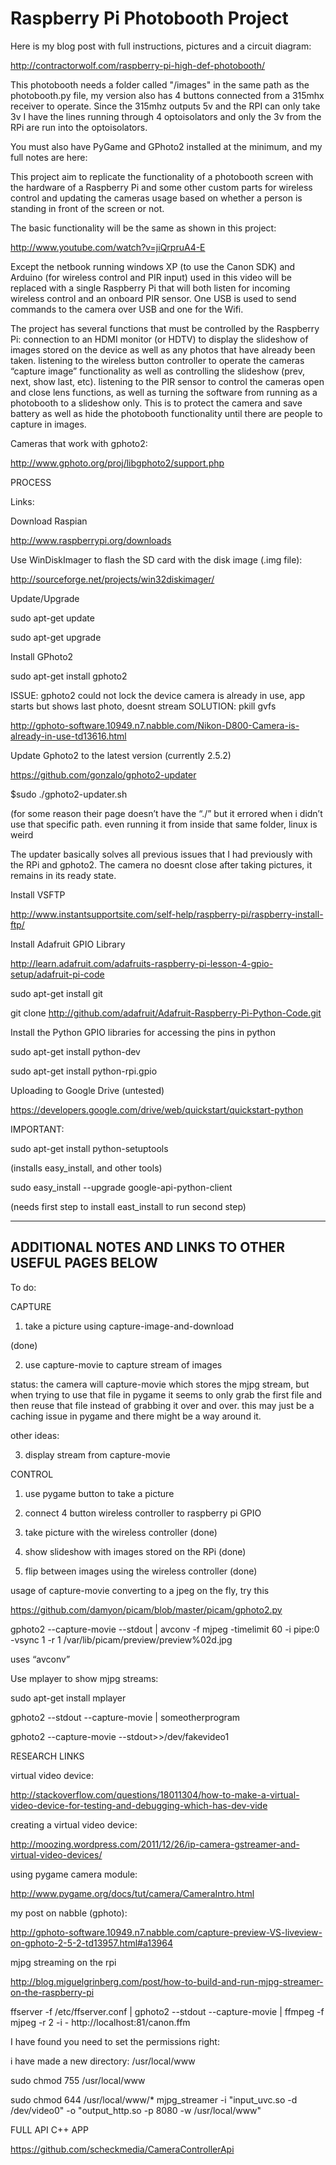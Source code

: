 Raspberry Pi Photobooth Project
=====================

Here is my blog post with full instructions, pictures and a circuit diagram:

http://contractorwolf.com/raspberry-pi-high-def-photobooth/

This photobooth needs a folder called "/images" in the same path as the photobooth.py file, my version also has 4 buttons connected from a 315mhx receiver to operate.  Since the 315mhz outputs 5v and the RPI can only take 3v I have the lines running through 4 optoisolators and only the 3v from the RPi are run into the optoisolators.

You must also have PyGame and GPhoto2 installed at the minimum, and my full notes are here:

This project aim to replicate the functionality of a photobooth screen with the hardware of a Raspberry Pi and some other custom parts for wireless control and updating the cameras usage based on whether a person is standing in front of the screen or not.

The basic functionality will be the same as shown in this project:

http://www.youtube.com/watch?v=jiQrpruA4-E

Except the netbook running windows XP (to use the Canon SDK) and Arduino (for wireless control and PIR input) used in this video will be replaced with a single Raspberry Pi that will both listen for incoming wireless control and an onboard PIR sensor.  One USB is used to send commands to the camera over USB and one for the Wifi. 

The project has several functions that must be controlled by the Raspberry Pi:
connection to an HDMI monitor (or HDTV) to display the slideshow of images stored on the device as well as any photos that have already been taken.
listening to the wireless button controller to operate the cameras “capture image” functionality as well as controlling the slideshow (prev, next, show last, etc).
listening to the PIR sensor to control the cameras open and close lens functions, as well as turning the software from running as a photobooth to a slideshow only.  This is to protect the camera and save battery as well as hide the photobooth functionality until there are people to capture in images.

Cameras that work with gphoto2:

http://www.gphoto.org/proj/libgphoto2/support.php


PROCESS


Links:

Download Raspian

http://www.raspberrypi.org/downloads

Use WinDiskImager to flash the SD card with the disk image (.img file):

http://sourceforge.net/projects/win32diskimager/

Update/Upgrade

sudo apt-get update

sudo apt-get upgrade


Install GPhoto2

sudo apt-get install gphoto2

ISSUE: gphoto2 could not lock the device camera is already in use, app starts but shows last photo, doesnt stream
SOLUTION: pkill gvfs

http://gphoto-software.10949.n7.nabble.com/Nikon-D800-Camera-is-already-in-use-td13616.html


Update Gphoto2 to the latest version (currently 2.5.2)

https://github.com/gonzalo/gphoto2-updater


$sudo ./gphoto2-updater.sh

(for some reason their page doesn’t have the “./” but it errored when i didn’t use that specific path. even running it from inside that same folder, linux is weird

The updater basically solves all previous issues that I had previously with the RPi and gphoto2.  The camera no doesnt close after taking pictures, it remains in its ready state.


Install VSFTP

http://www.instantsupportsite.com/self-help/raspberry-pi/raspberry-install-ftp/

Install Adafruit GPIO Library

http://learn.adafruit.com/adafruits-raspberry-pi-lesson-4-gpio-setup/adafruit-pi-code

sudo apt-get install git

git clone http://github.com/adafruit/Adafruit-Raspberry-Pi-Python-Code.git

Install the Python GPIO libraries for accessing the pins in python

sudo apt-get install python-dev

sudo apt-get install python-rpi.gpio


Uploading to Google Drive (untested)

https://developers.google.com/drive/web/quickstart/quickstart-python

IMPORTANT: 

sudo apt-get install python-setuptools

(installs easy_install, and other tools)

sudo easy_install --upgrade google-api-python-client

(needs first step to install east_install to run second step)

------------------------------------------------
ADDITIONAL NOTES AND LINKS TO OTHER USEFUL PAGES BELOW
------------------------------------------------

To do:

CAPTURE

1) take a picture using capture-image-and-download

(done)

2) use capture-movie to capture stream of images 

status: the camera will capture-movie which stores the mjpg stream, but when trying to use that file in pygame it seems to only grab the first file and then reuse that file instead of grabbing it over and over.  this may just be a caching issue in pygame and there might be a way around it.

other ideas:

3) display stream from capture-movie


CONTROL

1) use pygame button to take a picture

2) connect 4 button wireless controller to raspberry pi GPIO 

3) take picture with the wireless controller (done)

4) show slideshow with images stored on the RPi (done)

5) flip between images using the wireless controller (done)







usage of capture-movie converting to a jpeg on the fly, try this

https://github.com/damyon/picam/blob/master/picam/gphoto2.py

gphoto2 --capture-movie --stdout | avconv -f mjpeg -timelimit 60 -i pipe:0 -vsync 1 -r 1 /var/lib/picam/preview/preview%02d.jpg

uses “avconv”


Use mplayer to show mjpg streams:

sudo apt-get install mplayer

gphoto2 --stdout --capture-movie | someotherprogram

gphoto2 --capture-movie --stdout>>/dev/fakevideo1


RESEARCH LINKS

virtual video device:

http://stackoverflow.com/questions/18011304/how-to-make-a-virtual-video-device-for-testing-and-debugging-which-has-dev-vide

creating a virtual video device:

http://moozing.wordpress.com/2011/12/26/ip-camera-gstreamer-and-virtual-video-devices/

using pygame camera module:

http://www.pygame.org/docs/tut/camera/CameraIntro.html


my post on nabble (gphoto):

http://gphoto-software.10949.n7.nabble.com/capture-preview-VS-liveview-on-gphoto-2-5-2-td13957.html#a13964

mjpg streaming on the rpi

http://blog.miguelgrinberg.com/post/how-to-build-and-run-mjpg-streamer-on-the-raspberry-pi


ffserver -f /etc/ffserver.conf | gphoto2 --stdout --capture-movie | ffmpeg -f mjpeg -r 2 -i - http://localhost:81/canon.ffm

I have found you need to set the permissions right:

i have made a new directory: /usr/local/www

sudo chmod 755 /usr/local/www

sudo chmod 644 /usr/local/www/*
mjpg_streamer -i "input_uvc.so -d /dev/video0" -o "output_http.so -p 8080 -w /usr/local/www"



FULL API C++ APP

https://github.com/scheckmedia/CameraControllerApi


